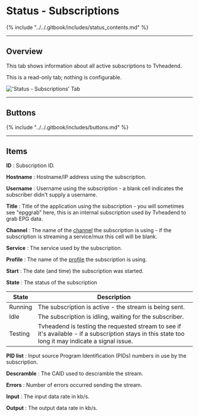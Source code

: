 # Status - Subscriptions

{% include "../../.gitbook/includes/status_contents.md" %}

---

## Overview

This tab shows information about all active subscriptions to Tvheadend.

This is a read-only tab; nothing is configurable.

!['Status - Subscriptions' Tab](static/img/doc/status/subscriptions.png)

---

## Buttons

{% include "../../.gitbook/includes/buttons.md" %}

---

## Items

**ID**
: Subscription ID.

**Hostname**
: Hostname/IP address using the subscription.

**Username**
: Username using the subscription - a blank cell indicates the
subscriber didn't supply a username.

**Title**
: Title of the application using the subscription - you will sometimes
see "epggrab" here, this is an internal subscription used by Tvheadend
to grab EPG data.

**Channel**
: The name of the [channel](class/channel) the subscription is using -
if the subscription is streaming a service/mux this cell will be blank.

**Service**
: The service used by the subscription.

**Profile**
: The name of the [profile](class/profile) the subscription is using.

**Start**
: The date (and time) the subscription was started.

**State**
: The status of the subscription

State         | Description
--------------|-------------
Running       | The subscription is active - the stream is being sent.
Idle          | The subscription is idling, waiting for the subscriber.
Testing       | Tvheadend is testing the requested stream to see if it's available - if a subscription stays in this state too long it may indicate a signal issue.

**PID list**
: Input source Program Identification (PIDs) numbers in use by the subscription.

**Descramble**
: The CAID used to descramble the stream.

**Errors**
: Number of errors occurred sending the stream.

**Input**
: The input data rate in kb/s.

**Output**
: The output data rate in kb/s.
